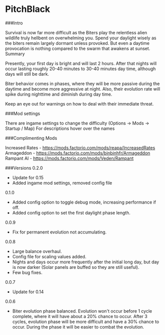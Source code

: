 # PitchBlack

###Intro

Survival is now far more difficult as the Biters play the relentless alien wildlife truly hellbent on overwhelming you.
Spend your daylight wisely as the biters remain largely dormant unless provoked. But even a daytime provocation is nothing compared to the swarm that awakens at sunset.
Summary

Presently, your first day is bright and will last 2 hours. After that nights will occur lasting roughly 20-40 minutes to 30-40 minutes day time, although days will still be dark.

Biter behavior comes in phases, where they will be more passive during the daytime and become more aggressive at night. Also, their evolution rate will spike during nighttime and diminish during day time.

Keep an eye out for warnings on how to deal with their immediate threat.

###Mod settings

There are ingame settings to change the difficulty (Options -> Mods -> Startup / Map)
For descriptions hover over the names

###Complimenting Mods

Increased Rates - https://mods.factorio.com/mods/reapa/IncreasedRates
Armageddon - https://mods.factorio.com/mods/binbinhfr/Armageddon
Rampant AI - https://mods.factorio.com/mods/Veden/Rampant

###Versions
0.2.0

 - Update for 0.15
 - Added ingame mod settings, removed config file

0.1.0
 - Added config option to toggle debug mode, increasing performance if off.
 - Added config option to set the first daylight phase length.

0.0.9
 - Fix for permanent evolution not accumulating.

0.0.8
 - Large balance overhaul.
 - Config file for scaling values added.
 - Nights and days occur more frequently after the initial long day, but day is now darker (Solar panels are buffed so they are still useful).
 - Few bug fixes.

0.0.7
 - Update for 0.14

0.0.6
 - Biter evolution phase balanced. Evolution won't occur before 1 cycle complete, where it will have about a 20% chance to occur. After 3 cycles, evolution phase will be more difficult and have a 30% chance to occur. During the phase it will be easier to combat the evolution.
